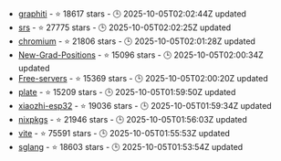 - [graphiti](https://github.com/getzep/graphiti) - ⭐ 18617 stars - 🕒 2025-10-05T02:02:44Z updated
- [srs](https://github.com/ossrs/srs) - ⭐ 27775 stars - 🕒 2025-10-05T02:02:25Z updated
- [chromium](https://github.com/chromium/chromium) - ⭐ 21806 stars - 🕒 2025-10-05T02:01:28Z updated
- [New-Grad-Positions](https://github.com/SimplifyJobs/New-Grad-Positions) - ⭐ 15096 stars - 🕒 2025-10-05T02:00:34Z updated
- [Free-servers](https://github.com/Pawdroid/Free-servers) - ⭐ 15369 stars - 🕒 2025-10-05T02:00:20Z updated
- [plate](https://github.com/udecode/plate) - ⭐ 15209 stars - 🕒 2025-10-05T01:59:50Z updated
- [xiaozhi-esp32](https://github.com/78/xiaozhi-esp32) - ⭐ 19036 stars - 🕒 2025-10-05T01:59:34Z updated
- [nixpkgs](https://github.com/NixOS/nixpkgs) - ⭐ 21946 stars - 🕒 2025-10-05T01:56:03Z updated
- [vite](https://github.com/vitejs/vite) - ⭐ 75591 stars - 🕒 2025-10-05T01:55:53Z updated
- [sglang](https://github.com/sgl-project/sglang) - ⭐ 18603 stars - 🕒 2025-10-05T01:53:54Z updated
